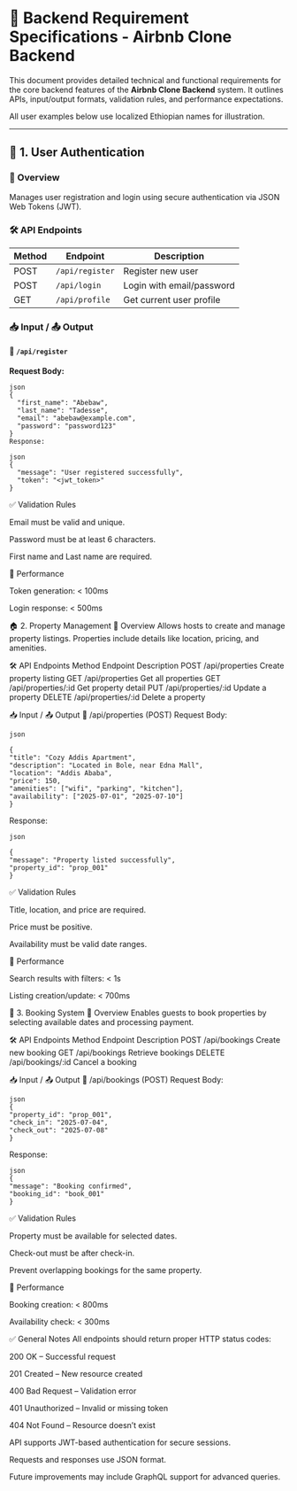 # 📑 Backend Requirement Specifications - Airbnb Clone Backend

This document provides detailed technical and functional requirements for the core backend features of the **Airbnb Clone Backend** system. It outlines APIs, input/output formats, validation rules, and performance expectations.

All user examples below use localized Ethiopian names for illustration.

---

## 🔐 1. User Authentication

### 📌 Overview

Manages user registration and login using secure authentication via JSON Web Tokens (JWT).

### 🛠️ API Endpoints

| Method | Endpoint        | Description               |
| ------ | --------------- | ------------------------- |
| POST   | `/api/register` | Register new user         |
| POST   | `/api/login`    | Login with email/password |
| GET    | `/api/profile`  | Get current user profile  |

### 📥 Input / 📤 Output

#### 🔸 `/api/register`

**Request Body:**

    json
    {
      "first_name": "Abebaw",
      "last_name": "Tadesse",
      "email": "abebaw@example.com",
      "password": "password123"
    }
    Response:

    json
    {
      "message": "User registered successfully",
      "token": "<jwt_token>"
    }

✅ Validation Rules

Email must be valid and unique.

Password must be at least 6 characters.

First name and Last name are required.

🚀 Performance

Token generation: < 100ms

Login response: < 500ms

🏠 2. Property Management
📌 Overview
Allows hosts to create and manage property listings. Properties include details like location, pricing, and amenities.

🛠️ API Endpoints
Method Endpoint Description
POST /api/properties Create property listing
GET /api/properties Get all properties
GET /api/properties/:id Get property detail
PUT /api/properties/:id Update a property
DELETE /api/properties/:id Delete a property

📥 Input / 📤 Output
🔸 /api/properties (POST)
Request Body:

    json

    {
    "title": "Cozy Addis Apartment",
    "description": "Located in Bole, near Edna Mall",
    "location": "Addis Ababa",
    "price": 150,
    "amenities": ["wifi", "parking", "kitchen"],
    "availability": ["2025-07-01", "2025-07-10"]
    }

Response:

    json

    {
    "message": "Property listed successfully",
    "property_id": "prop_001"
    }

✅ Validation Rules

Title, location, and price are required.

Price must be positive.

Availability must be valid date ranges.

🚀 Performance

Search results with filters: < 1s

Listing creation/update: < 700ms

📅 3. Booking System
📌 Overview
Enables guests to book properties by selecting available dates and processing payment.

🛠️ API Endpoints
Method Endpoint Description
POST /api/bookings Create new booking
GET /api/bookings Retrieve bookings
DELETE /api/bookings/:id Cancel a booking

📥 Input / 📤 Output
🔸 /api/bookings (POST)
Request Body:

    json
    {
    "property_id": "prop_001",
    "check_in": "2025-07-04",
    "check_out": "2025-07-08"
    }

Response:

    json
    {
    "message": "Booking confirmed",
    "booking_id": "book_001"
    }

✅ Validation Rules

Property must be available for selected dates.

Check-out must be after check-in.

Prevent overlapping bookings for the same property.

🚀 Performance

Booking creation: < 800ms

Availability check: < 300ms

✅ General Notes
All endpoints should return proper HTTP status codes:

200 OK – Successful request

201 Created – New resource created

400 Bad Request – Validation error

401 Unauthorized – Invalid or missing token

404 Not Found – Resource doesn’t exist

API supports JWT-based authentication for secure sessions.

Requests and responses use JSON format.

Future improvements may include GraphQL support for advanced queries.
